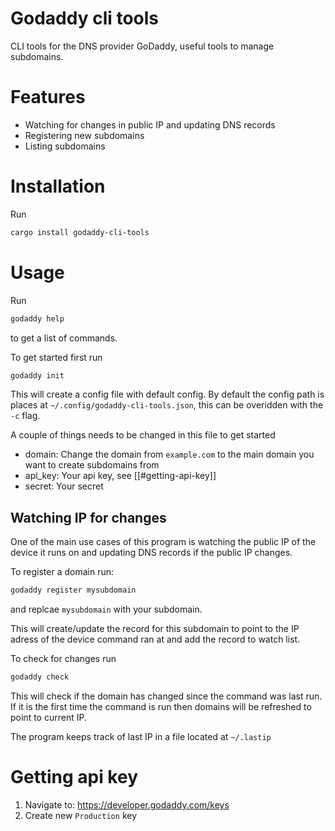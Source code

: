 # Godaddy cli tools

CLI tools for the DNS provider GoDaddy, useful tools to manage subdomains.

# Features

- Watching for changes in public IP and updating DNS records
- Registering new subdomains
- Listing subdomains

# Installation

Run

```sh
cargo install godaddy-cli-tools
```

# Usage

Run

```sh
godaddy help
```

to get a list of commands.

To get started first run

```sh
godaddy init
```

This will create a config file with default config. By default the config path is places at `~/.config/godaddy-cli-tools.json`, this can be overidden with the `-c` flag.

A couple of things needs to be changed in this file to get started

- domain: Change the domain from `example.com` to the main domain you want to create subdomains from
- api_key: Your api key, see [[#getting-api-key]]
- secret: Your secret

## Watching IP for changes

One of the main use cases of this program is watching the public IP of the device it runs on and updating DNS records if the public IP changes.

To register a domain run:

```sh
godaddy register mysubdomain
```

and replcae `mysubdomain` with your subdomain.

This will create/update the record for this subdomain to point to the IP adress of the device command ran at and add the record to watch list.

To check for changes run

```sh
godaddy check
```

This will check if the domain has changed since the command was last run. If it is the first time the command is run then domains will be refreshed to point to current IP.

The program keeps track of last IP in a file located at `~/.lastip`

# Getting api key

1. Navigate to: https://developer.godaddy.com/keys
2. Create new `Production` key
